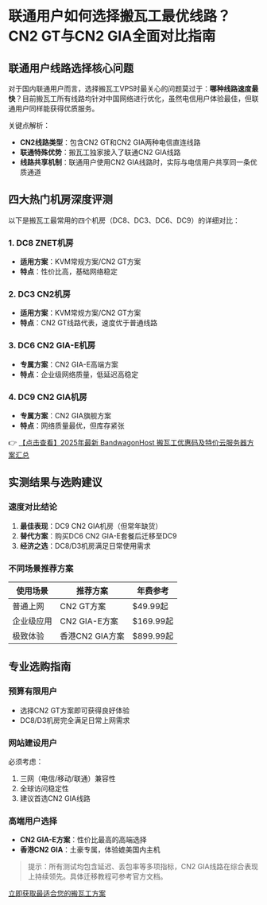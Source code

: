 # 联通用户如何选择搬瓦工最优线路？CN2 GT与CN2 GIA全面对比指南

## 联通用户线路选择核心问题

对于国内联通用户而言，选择搬瓦工VPS时最关心的问题莫过于：**哪种线路速度最快**？目前搬瓦工所有线路均针对中国网络进行优化，虽然电信用户体验最佳，但联通用户同样能获得优质服务。

关键点解析：
- **CN2线路类型**：包含CN2 GT和CN2 GIA两种电信直连线路
- **联通特殊优势**：搬瓦工独家接入了联通CN2 GIA线路
- **线路共享机制**：联通用户使用CN2 GIA线路时，实际与电信用户共享同一条优质通道

## 四大热门机房深度评测

以下是搬瓦工最常用的四个机房（DC8、DC3、DC6、DC9）的详细对比：

### 1. DC8 ZNET机房
- **适用方案**：KVM常规方案/CN2 GT方案
- **特点**：性价比高，基础网络稳定

### 2. DC3 CN2机房
- **适用方案**：KVM常规方案/CN2 GT方案
- **特点**：CN2 GT线路代表，速度优于普通线路

### 3. DC6 CN2 GIA-E机房
- **专属方案**：CN2 GIA-E高端方案
- **特点**：企业级网络质量，低延迟高稳定

### 4. DC9 CN2 GIA机房
- **专属方案**：CN2 GIA旗舰方案
- **特点**：网络质量最优，但库存紧张

👉 [【点击查看】2025年最新 BandwagonHost 搬瓦工优惠码及特价云服务器方案汇总](https://bit.ly/banwagon)

## 实测结果与选购建议

### 速度对比结论
1. **最佳表现**：DC9 CN2 GIA机房（但常年缺货）
2. **替代方案**：购买DC6 CN2 GIA-E套餐后迁移至DC9
3. **经济之选**：DC8/D3机房满足日常使用需求

### 不同场景推荐方案
| 使用场景       | 推荐方案               | 年费参考   |
|----------------|------------------------|------------|
| 普通上网       | CN2 GT方案             | $49.99起   |
| 企业级应用     | CN2 GIA-E方案          | $169.99起  |
| 极致体验       | 香港CN2 GIA方案        | $899.99起  |

## 专业选购指南

### 预算有限用户
- 选择CN2 GT方案即可获得良好体验
- DC8/D3机房完全满足日常上网需求

### 网站建设用户
必须考虑：
1. 三网（电信/移动/联通）兼容性
2. 全球访问稳定性
3. 建议首选CN2 GIA线路

### 高端用户选择
- **CN2 GIA-E方案**：性价比最高的高端选择
- **香港CN2 GIA**：土豪专属，体验媲美国内主机

> 提示：所有测试均包含延迟、丢包率等多项指标，CN2 GIA线路在综合表现上持续领先。具体迁移教程可参考官方文档。

[立即获取最适合您的搬瓦工方案](https://bit.ly/banwagon)